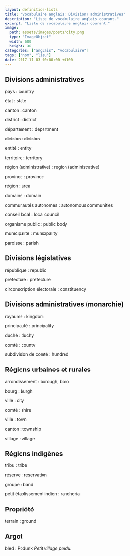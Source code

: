 ```yaml
---
layout: definition-lists
title: "Vocabulaire anglais: Divisions administratives"
description: "Liste de vocabulaire anglais courant."
excerpt: "Liste de vocabulaire anglais courant."
image:
  path: assets/images/posts/city.png
  type: "ImageObject"
  width: 600
  height: 36
categories: ["anglais", "vocabulaire"]
tags: ["nom", "lieu"]
date: 2017-11-03 00:00:00 +0100
---
```


## Divisions administratives

pays
: country

état
: state

canton
: canton

district
: district

département
: department

division
: division

entité
: entity

territoire
: territory

région (administrative)
: region (administrative)

province
: province

région
: area

domaine
: domain

communautés autonomes
: autonomous communities

conseil local
: local council

organisme public
: public body

municipalité
: municipality

paroisse
: parish


## Divisions législatives

république
: republic

préfecture
: prefecture

circonscription électorale
: constituency


## Divisions administratives (monarchie)

royaume
: kingdom

principauté
: principality

duché
: duchy

comté
: county

subdivision de comté
: hundred


## Régions urbaines et rurales

arrondissement
: borough, boro

bourg
: burgh

ville
: city

comté
: shire

ville
: town

canton
: township

village
: village


## Régions indigènes

tribu
: tribe

réserve
: reservation

groupe
: band

petit établissement indien
: rancheria


## Propriété

terrain
: ground


## Argot

bled
: Podunk
*Petit village perdu.*
